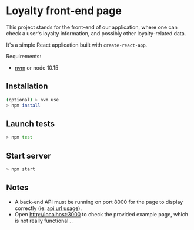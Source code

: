 # Loyalty front-end page

This project stands for the front-end of our application, where one can check a user's loyalty information, 
and possibly other loyalty-related data.

It's a simple React application built with `create-react-app`.

Requirements:
- [nvm](https://github.com/creationix/nvm#installation) or node 10.15

## Installation
``` bash
(optional) > nvm use
> npm install
```

## Launch tests
``` bash
> npm test
```

## Start server
``` bash
> npm start
```

## Notes

* A back-end API must be running on port 8000 for the page to display correctly (ie: [api url usage](fullstack-developper/front/src/Rider.js:5)). 
* Open [http://localhost:3000](http://localhost:3000) to check the provided example page, which is not really functional...
